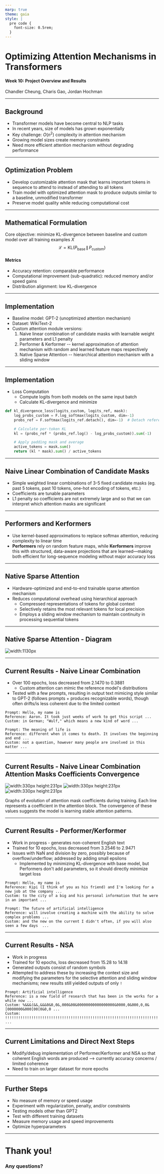 ```yaml
---
marp: true
theme: gaia
style: |
  pre code {
    font-size: 0.5rem;
  }
---
```


# Optimizing Attention Mechanisms in Transformers

#### Week 10: Project Overview and Results

Chandler Cheung, Charis Gao, Jordan Hochman

---

## Background

- Transformer models have become central to NLP tasks
- In recent years, size of models has grown exponentially
- Key challenge: $O(n^2)$ complexity in attention mechanism
- Growing model sizes create memory constraints
- Need more efficient attention mechanism without degrading performance

---

## Optimization Problem

- Develop customizable attention mask that learns important tokens in sequence to attend to instead of attending to all tokens
- Train model with optimized attention mask to produce outputs similar to a baseline, unmodified transformer
- Preserve model quality while reducing computational cost

---

## Mathematical Formulation

Core objective: minimize KL-divergence between baseline and custom model over all training examples $X$
$$\mathcal{L} = \mathrm{KL}\bigl(P_{\text{base}} \,\|\, P_{\text{custom}}\bigr)$$

#### Metrics

- Accuracy retention: comparable performance
- Computational improvement (sub-quadratic): reduced memory and/or speed gains
- Distribution alignment: low KL-divergence

---

## Implementation

- Baseline model: GPT-2 (unoptimized attention mechanism)
- Dataset: WikiText-2
- Custom attention module versions:
  1. Naive linear combination of candidate masks with learnable weight parameters and L1 penalty
  2. Performer & Kerformer -- kernel approximation of attention mechanism with random and learned feature maps respectively
  3. Native Sparse Attention -- hierarchical attention mechanism with a sliding window

---

## Implementation

- Loss Computation
  - Compute logits from both models on the same input batch
  - Calculate KL-divergence and minimize

```python
def kl_divergence_loss(logits_custom, logits_ref, mask):
    log_probs_custom = F.log_softmax(logits_custom, dim=-1)
    probs_ref = F.softmax(logits_ref.detach(), dim=-1)  # Detach reference model

    # Calculate per-token KL
    kl = (probs_ref * (probs_ref.log() - log_probs_custom)).sum(-1)

    # Apply padding mask and average
    active_tokens = mask.sum()
    return (kl * mask).sum() / active_tokens
```

---

## Naive Linear Combination of Candidate Masks

- Simple weighted linear combinations of 3-5 fixed candidate masks (eg. past 5 tokens, past 10 tokens, one-hot encoding of tokens, etc.)
- Coefficients are tunable parameters
- L1 penalty so coefficients are not extremely large and so that we can interpret which attention masks are significant

---

## Performers and Kerformers

- Use kernel-based approximations to replace softmax attention, reducing complexity to linear time
- **Performers** rely on random feature maps, while **Kerformers** improve this with structured, data-aware projections that are learned—making both efficient for long-sequence modeling without major accuracy loss

---

## Native Sparse Attention

- Hardware-optimized and end-to-end trainable sparse attention mechanism
- Reduces computational overhead using hierarchical approach
  - Compressed representations of tokens for global context
  - Selectively retains the most relevant tokens for local precision
  - Employs a sliding window mechanism to maintain continuity in processing sequential tokens

---

## Native Sparse Attention - Diagram

![width:1130px](./figures/NSA_structure.png)

---

## Current Results - Naive Linear Combination

- Over 100 epochs, loss decreased from 2.1470 to 0.3881
  - Custom attention can mimic the reference model's distributions
- Tested with a few prompts, resulting in output text mimicing style similar to GPT-2 (follows prompts + produces recognizable words), though often drifts/is less coherent due to the limited context

```
Prompt: Hello, my name is
Reference: Aaron. It took just weeks of work to get this script ...
Custom: in German; "Wulf," which means a new kind of word ...

Prompt: The meaning of life is
Reference: different when it comes to death. It involves the beginning and end ...
Custom: not a question, however many people are involved in this matter ...
```

---

## Current Results - Naive Linear Combination Attention Masks Coefficients Convergence

![width:330px height:231px](./figures/week7_report_attention_block0.png) ![width:330px height:231px](./figures/week7_report_attention_block4.png) ![width:330px height:231px](./figures/week7_report_attention_block11.png)

Graphs of evolution of attention mask coefficients during training. Each line represents a coefficient in the attention block. The convergence of these values suggests the model is learning stable attention patterns.

---

## Current Results - Performer/Kerformer

<style scoped>
section {
  font-size: 30px;
}
</style>

- Work in progress - generates non-coherent English text
- Trained for 10 epochs, loss decreased from 3.2546 to 2.9471
- Issues with NaN and division by zero, possibly because of overflow/underflow; addressed by adding small epsilons
    - Implemented by minimizing KL-divergence with base model, but Performers don't add parameters, so it should directly minimize target loss

```
Prompt: Hello, my name is
Reference: Kipi (I think of you as his friend) and I'm looking for a new job at the company ...
Custom: to the city of a big and his personal information that he were in an important ...

Prompt: The future of artificial intelligence
Reference: will involve creating a machine with the ability to solve complex problems ...
Custom: and the new on the current I didn't often, if you will also seen a few days  ...
```

---

## Current Results - NSA

- Work in progress
- Trained for 10 epochs, loss decreased from 15.28 to 14.18
- Generated outputs consist of random symbols
- Attempted to address these by increasing the context size and modifying the parameters for the selective attention and sliding window mechanisms; new results still yielded outputs of only `!`

```
Prompt: Artificial intelligence
Reference: is a new field of research that has been in the works for a while now ...
Custom: %&&&(&&,&&&0&0,0&,000&00&00000000000000000&0000,0&000,0,0&[0000000&000[00[0&0,0 ...
Custom: !!!!!!!!!!!!!!!!!!!!!!!!!!!!!!!!!!!!!!!!!!!!!!!!!!!!!!!!!!!!!!!!!!!!!!!!!!!!!!!!!!!!!!  ...
```

---

## Current Limitations and Direct Next Steps

- Modify/debug implementation of Performer/Kerformer and NSA so that coherent English words are produced --> currently accuracy concerns / limited coherence
- Need to train on larger dataset for more epochs

---

## Further Steps

- No measure of memory or speed usage
- Experiment with regularization, penalty, and/or constraints
- Testing models other than GPT2
- Test with different training datasets
- Measure memory usage and speed improvements
- Optimize hyperparameters

---

# Thank you!

### Any questions?
